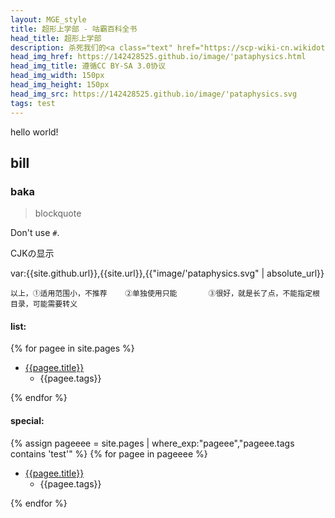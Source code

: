 ```yaml
---
layout: MGE_style
title: 超形上学部 - 咕霸百科全书
head_title: 超形上学部
description: 杀死我们的<a class="text" href="https://scp-wiki-cn.wikidot.com/sandrewswann-s-proposal" title="谁？你！">神</a>
head_img_href: https://142428525.github.io/image/'pataphysics.html
head_img_title: 遵循CC BY-SA 3.0协议
head_img_width: 150px
head_img_height: 150px
head_img_src: https://142428525.github.io/image/'pataphysics.svg
tags: test
---
```

hello world!
## bill
### baka
> blockquote

Don't use `#`.

CJKの显示

var:{{site.github.url}},{{site.url}},{{"image/'pataphysics.svg" | absolute_url}}

`以上，①适用范围小，不推荐    ②单独使用只能       ③很好，就是长了点，不能指定根目录，可能需要转义`

#### list:
{% for pagee in site.pages %}
- [{{pagee.title}}]({{pagee.url}})
	- {{pagee.tags}}

{% endfor %}

#### special:
{% assign pageeee = site.pages | where_exp:"pageee","pageee.tags contains 'test'" %}
{% for pagee in pageeee %}
- [{{pagee.title}}]({{pagee.url}})
	- {{pagee.tags}}

{% endfor %}
